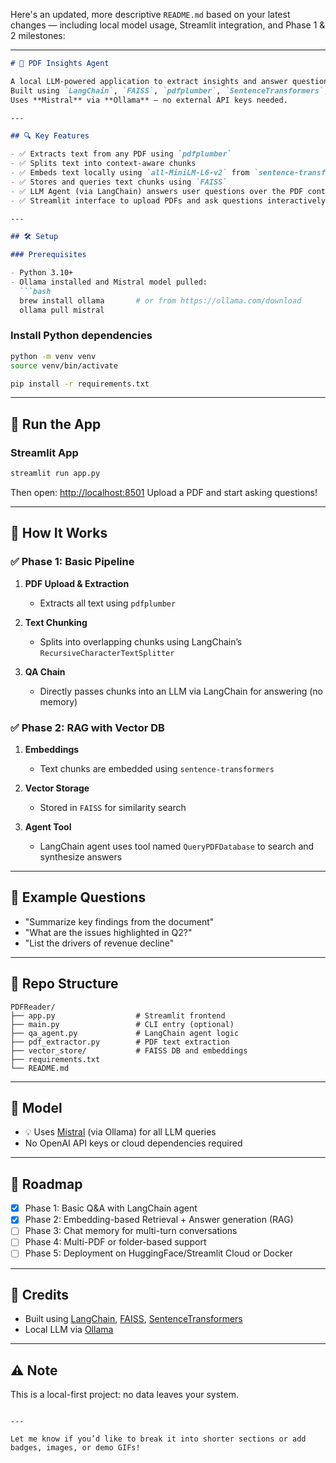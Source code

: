 Here's an updated, more descriptive `README.md` based on your latest changes — including local model usage, Streamlit integration, and Phase 1 & 2 milestones:

---

````markdown
# 📄 PDF Insights Agent

A local LLM-powered application to extract insights and answer questions from PDF documents.  
Built using `LangChain`, `FAISS`, `pdfplumber`, `SentenceTransformers`, and `Streamlit`.  
Uses **Mistral** via **Ollama** — no external API keys needed.

---

## 🔍 Key Features

- ✅ Extracts text from any PDF using `pdfplumber`
- ✅ Splits text into context-aware chunks
- ✅ Embeds text locally using `all-MiniLM-L6-v2` from `sentence-transformers`
- ✅ Stores and queries text chunks using `FAISS`
- ✅ LLM Agent (via LangChain) answers user questions over the PDF content
- ✅ Streamlit interface to upload PDFs and ask questions interactively

---

## 🛠️ Setup

### Prerequisites

- Python 3.10+
- Ollama installed and Mistral model pulled:
  ```bash
  brew install ollama       # or from https://ollama.com/download
  ollama pull mistral
````

### Install Python dependencies

```bash
python -m venv venv
source venv/bin/activate

pip install -r requirements.txt
```

---

## 🚀 Run the App

### Streamlit App

```bash
streamlit run app.py
```

Then open: [http://localhost:8501](http://localhost:8501)
Upload a PDF and start asking questions!

---

## 🧠 How It Works

### ✅ Phase 1: Basic Pipeline

1. **PDF Upload & Extraction**

   * Extracts all text using `pdfplumber`
2. **Text Chunking**

   * Splits into overlapping chunks using LangChain’s `RecursiveCharacterTextSplitter`
3. **QA Chain**

   * Directly passes chunks into an LLM via LangChain for answering (no memory)

### ✅ Phase 2: RAG with Vector DB

1. **Embeddings**

   * Text chunks are embedded using `sentence-transformers`
2. **Vector Storage**

   * Stored in `FAISS` for similarity search
3. **Agent Tool**

   * LangChain agent uses tool named `QueryPDFDatabase` to search and synthesize answers

---

## 🧪 Example Questions

* "Summarize key findings from the document"
* "What are the issues highlighted in Q2?"
* "List the drivers of revenue decline"

---

## 📁 Repo Structure

```
PDFReader/
├── app.py                  # Streamlit frontend
├── main.py                 # CLI entry (optional)
├── qa_agent.py             # LangChain agent logic
├── pdf_extractor.py        # PDF text extraction
├── vector_store/           # FAISS DB and embeddings
├── requirements.txt
└── README.md
```

---

## 🤖 Model

* 💡 Uses [Mistral](https://ollama.com/library/mistral) (via Ollama) for all LLM queries
* No OpenAI API keys or cloud dependencies required

---

## 📌 Roadmap

* [x] Phase 1: Basic Q\&A with LangChain agent
* [x] Phase 2: Embedding-based Retrieval + Answer generation (RAG)
* [ ] Phase 3: Chat memory for multi-turn conversations
* [ ] Phase 4: Multi-PDF or folder-based support
* [ ] Phase 5: Deployment on HuggingFace/Streamlit Cloud or Docker

---

## 🙌 Credits

* Built using [LangChain](https://www.langchain.com/), [FAISS](https://github.com/facebookresearch/faiss), [SentenceTransformers](https://www.sbert.net/)
* Local LLM via [Ollama](https://ollama.com/)

---

## ⚠️ Note

This is a local-first project: no data leaves your system.

```

---

Let me know if you’d like to break it into shorter sections or add badges, images, or demo GIFs!
```
